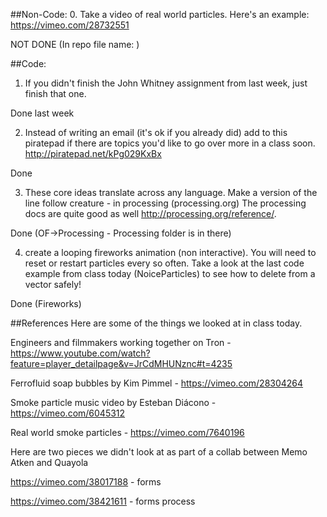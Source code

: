 ##Non-Code:
0. Take a video of real world particles.  Here's an example: https://vimeo.com/28732551

NOT DONE (In repo file name: )

##Code:
1. If you didn't finish the John Whitney assignment from last week, just finish that one.

Done last week

2. Instead of writing an email (it's ok if you already did) add to this piratepad if there are topics you'd like to go over more in a class soon.  http://piratepad.net/kPg029KxBx

Done

3. These core ideas translate across any language. Make a version of the line follow creature - in processing (processing.org)  The processing docs are quite good as well http://processing.org/reference/.

Done (OF->Processing - Processing folder is in there)

4. create a looping fireworks animation (non interactive). You will need to reset or restart particles every so often.  Take a look at the last code example from class today (NoiceParticles) to see how to delete from a vector safely!

Done (Fireworks)

##References
Here are some of the things we looked at in class today.

Engineers and filmmakers working together on Tron - https://www.youtube.com/watch?feature=player_detailpage&v=JrCdMHUNznc#t=4235

Ferrofluid soap bubbles by Kim Pimmel - https://vimeo.com/28304264

Smoke particle music video by  Esteban Diácono - https://vimeo.com/6045312

Real world smoke particles - https://vimeo.com/7640196


Here are two pieces we didn't look at as part of a collab between Memo Atken and Quayola

https://vimeo.com/38017188 - forms

https://vimeo.com/38421611 - forms process
